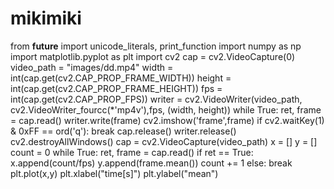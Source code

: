 # mikimiki
from __future__ import unicode_literals, print_function import numpy as np import matplotlib.pyplot as plt import cv2   cap = cv2.VideoCapture(0) video_path = "images/dd.mp4" width = int(cap.get(cv2.CAP_PROP_FRAME_WIDTH)) height = int(cap.get(cv2.CAP_PROP_FRAME_HEIGHT)) fps = int(cap.get(cv2.CAP_PROP_FPS))   writer = cv2.VideoWriter(video_path, cv2.VideoWriter_fourcc(*'mp4v'),fps, (width, height))  while True:     ret, frame = cap.read()          writer.write(frame)          cv2.imshow('frame',frame)          if cv2.waitKey(1) &amp; 0xFF == ord('q'):         break       cap.release() writer.release() cv2.destroyAllWindows()  cap = cv2.VideoCapture(video_path) x = [] y = []  count = 0 while True:     ret, frame = cap.read()     if ret == True:         x.append(count/fps)         y.append(frame.mean())         count += 1     else:         break  plt.plot(x,y) plt.xlabel("time[s]") plt.ylabel("mean")
